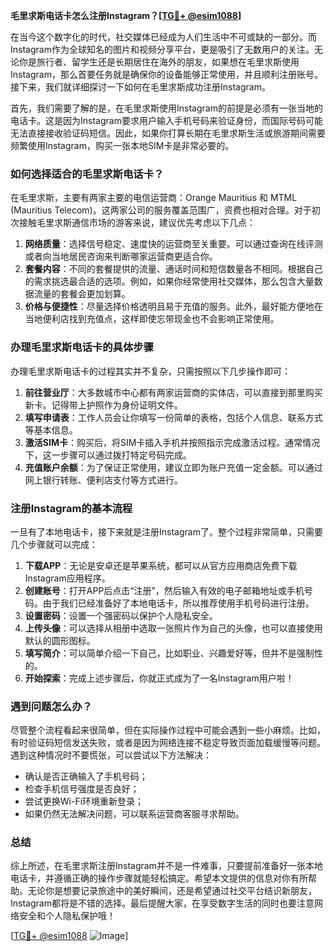 **毛里求斯电话卡怎么注册Instagram？[[TG💪+ @esim1088](https://t.me/s/esim1088)]**

在当今这个数字化的时代，社交媒体已经成为人们生活中不可或缺的一部分。而Instagram作为全球知名的图片和视频分享平台，更是吸引了无数用户的关注。无论你是旅行者、留学生还是长期居住在海外的朋友，如果想在毛里求斯使用Instagram，那么首要任务就是确保你的设备能够正常使用，并且顺利注册账号。接下来，我们就详细探讨一下如何在毛里求斯成功注册Instagram。

首先，我们需要了解的是，在毛里求斯使用Instagram的前提是必须有一张当地的电话卡。这是因为Instagram要求用户输入手机号码来验证身份，而国际号码可能无法直接接收验证码短信。因此，如果你打算长期在毛里求斯生活或旅游期间需要频繁使用Instagram，购买一张本地SIM卡是非常必要的。

### 如何选择适合的毛里求斯电话卡？

在毛里求斯，主要有两家主要的电信运营商：Orange Mauritius 和 MTML (Mauritius Telecom)。这两家公司的服务覆盖范围广，资费也相对合理。对于初次接触毛里求斯通信市场的游客来说，建议优先考虑以下几点：

1. **网络质量**：选择信号稳定、速度快的运营商至关重要。可以通过查询在线评测或者向当地居民咨询来判断哪家运营商更适合你。
2. **套餐内容**：不同的套餐提供的流量、通话时间和短信数量各不相同。根据自己的需求挑选最合适的选项。例如，如果你经常使用社交媒体，那么包含大量数据流量的套餐会更加划算。
3. **价格与便捷性**：尽量选择价格透明且易于充值的服务。此外，最好能方便地在当地便利店找到充值点，这样即使忘带现金也不会影响正常使用。

### 办理毛里求斯电话卡的具体步骤

办理毛里求斯电话卡的过程其实并不复杂，只需按照以下几步操作即可：

1. **前往营业厅**：大多数城市中心都有两家运营商的实体店，可以直接到那里购买新卡。记得带上护照作为身份证明文件。
2. **填写申请表**：工作人员会让你填写一份简单的表格，包括个人信息、联系方式等基本信息。
3. **激活SIM卡**：购买后，将SIM卡插入手机并按照指示完成激活过程。通常情况下，这一步骤可以通过拨打特定号码完成。
4. **充值账户余额**：为了保证正常使用，建议立即为账户充值一定金额。可以通过网上银行转账、便利店支付等方式进行。

### 注册Instagram的基本流程

一旦有了本地电话卡，接下来就是注册Instagram了。整个过程非常简单，只需要几个步骤就可以完成：

1. **下载APP**：无论是安卓还是苹果系统，都可以从官方应用商店免费下载Instagram应用程序。
2. **创建账号**：打开APP后点击“注册”，然后输入有效的电子邮箱地址或手机号码。由于我们已经准备好了本地电话卡，所以推荐使用手机号码进行注册。
3. **设置密码**：设置一个强密码以保护个人隐私安全。
4. **上传头像**：可以选择从相册中选取一张照片作为自己的头像，也可以直接使用默认的圆形图标。
5. **填写简介**：可以简单介绍一下自己，比如职业、兴趣爱好等，但并不是强制性的。
6. **开始探索**：完成上述步骤后，你就正式成为了一名Instagram用户啦！

### 遇到问题怎么办？

尽管整个流程看起来很简单，但在实际操作过程中可能会遇到一些小麻烦。比如，有时验证码短信发送失败，或者是因为网络连接不稳定导致页面加载缓慢等问题。遇到这种情况时不要慌张，可以尝试以下方法解决：

- 确认是否正确输入了手机号码；
- 检查手机信号强度是否良好；
- 尝试更换Wi-Fi环境重新登录；
- 如果仍然无法解决问题，可以联系运营商客服寻求帮助。

### 总结

综上所述，在毛里求斯注册Instagram并不是一件难事，只要提前准备好一张本地电话卡，并遵循正确的操作步骤就能轻松搞定。希望本文提供的信息对你有所帮助。无论你是想要记录旅途中的美好瞬间，还是希望通过社交平台结识新朋友，Instagram都将是不错的选择。最后提醒大家，在享受数字生活的同时也要注意网络安全和个人隐私保护哦！

[[TG💪+ @esim1088](https://t.me/s/esim1088) ![Image](https://i.postimg.cc/4NQfJmqS/Snipaste-2025-05-13-00-14-12.png)]